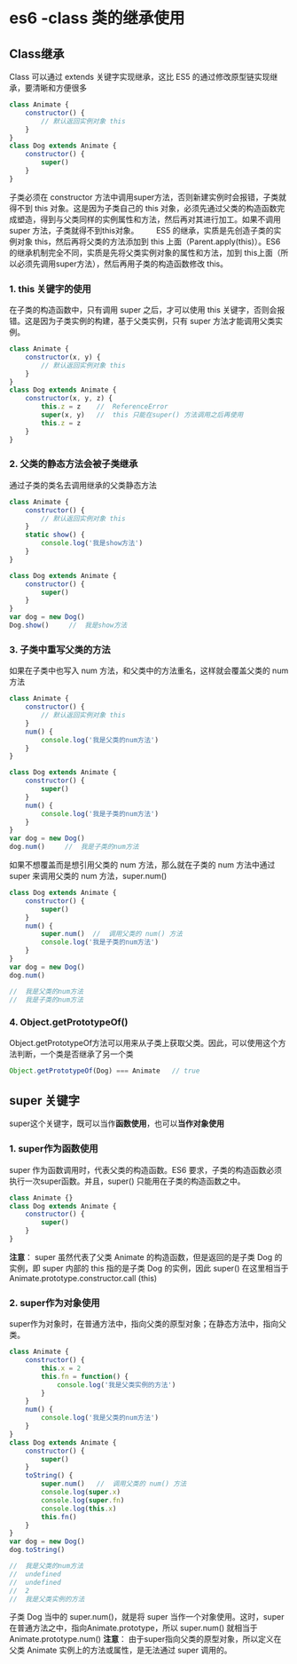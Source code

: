# es6 -class 类的继承使用

## Class继承
Class 可以通过 extends 关键字实现继承，这比 ES5 的通过修改原型链实现继承，要清晰和方便很多
```js
class Animate {
	constructor() {
    	// 默认返回实例对象 this
    }
}
class Dog extends Animate {
	constructor() {
		super()
    }
}
```
子类必须在 constructor 方法中调用super方法，否则新建实例时会报错，子类就得不到 this 对象。这是因为子类自己的 this 对象，必须先通过父类的构造函数完成塑造，得到与父类同样的实例属性和方法，然后再对其进行加工。如果不调用 super 方法，子类就得不到this对象。
    ES5 的继承，实质是先创造子类的实例对象 this，然后再将父类的方法添加到 this 上面（Parent.apply(this)）。ES6 的继承机制完全不同，实质是先将父类实例对象的属性和方法，加到 this上面（所以必须先调用super方法），然后再用子类的构造函数修改 this。

### 1. this 关键字的使用
在子类的构造函数中，只有调用 super 之后，才可以使用 this 关键字，否则会报错。这是因为子类实例的构建，基于父类实例，只有 super 方法才能调用父类实例。
```js
class Animate {
	constructor(x, y) {
    	// 默认返回实例对象 this
    }
}
class Dog extends Animate {
	constructor(x, y, z) {
		this.z = z    //  ReferenceError
		super(x, y)   //  this 只能在super() 方法调用之后再使用
		this.z = z 
    }
}
```
### 2. 父类的静态方法会被子类继承
通过子类的类名去调用继承的父类静态方法
```js
class Animate {
	constructor() {
	    // 默认返回实例对象 this
	}
	static show() {
	    console.log('我是show方法')
	}
}

class Dog extends Animate {
	constructor() {
		super()
	}
}
var dog = new Dog()
Dog.show()     //  我是show方法
```

### 3. 子类中重写父类的方法
如果在子类中也写入 num 方法，和父类中的方法重名，这样就会覆盖父类的 num 方法
```js
class Animate {
	constructor() {
	    // 默认返回实例对象 this
	}
	num() {
	    console.log('我是父类的num方法')
	}
}

class Dog extends Animate {
    constructor() {
        super()
    }
    num() {
        console.log('我是子类的num方法')
    }
}
var dog = new Dog()
dog.num()     //  我是子类的num方法
```
如果不想覆盖而是想引用父类的 num 方法，那么就在子类的 num 方法中通过 super 来调用父类的 num 方法，super.num()
```js
class Dog extends Animate {
    constructor() {
        super()
    }
    num() {
    	super.num()  //  调用父类的 num() 方法
        console.log('我是子类的num方法')
    }
}
var dog = new Dog()
dog.num()     

//  我是父类的num方法
//  我是子类的num方法
```
### 4. Object.getPrototypeOf()
Object.getPrototypeOf方法可以用来从子类上获取父类。因此，可以使用这个方法判断，一个类是否继承了另一个类
```js
Object.getPrototypeOf(Dog) === Animate   // true
```

## super 关键字
super这个关键字，既可以当作**函数使用**，也可以**当作对象使用**
### 1. super作为函数使用
super 作为函数调用时，代表父类的构造函数。ES6 要求，子类的构造函数必须执行一次super函数。并且，super() 只能用在子类的构造函数之中。
```js
class Animate {}
class Dog extends Animate {
	constructor() {
		super()
	}
}
```
**注意**： super 虽然代表了父类 Animate 的构造函数，但是返回的是子类 Dog 的实例，即 super 内部的 this 指的是子类 Dog 的实例，因此 super() 在这里相当于Animate.prototype.constructor.call (this)
### 2. super作为对象使用
super作为对象时，在普通方法中，指向父类的原型对象；在静态方法中，指向父类。
```js
class Animate {
	constructor() {
		this.x = 2
		this.fn = function() {
			console.log('我是父类实例的方法')
		}
	}
	num() {
		console.log('我是父类的num方法')
	}
}
class Dog extends Animate {
	constructor() {
		super()
	}
	toString() {
    	super.num()   //  调用父类的 num() 方法
    	console.log(super.x)  
        console.log(super.fn) 
        console.log(this.x)
        this.fn()  
	}
}
var dog = new Dog()
dog.toString()

//  我是父类的num方法   
//  undefined
//  undefined
//  2
//  我是父类实例的方法
```
子类 Dog 当中的 super.num()，就是将 super 当作一个对象使用。这时，super 在普通方法之中，指向Animate.prototype，所以 super.num() 就相当于 Animate.prototype.num()
**注意**： 由于super指向父类的原型对象，所以定义在父类 Animate 实例上的方法或属性，是无法通过 super 调用的。
